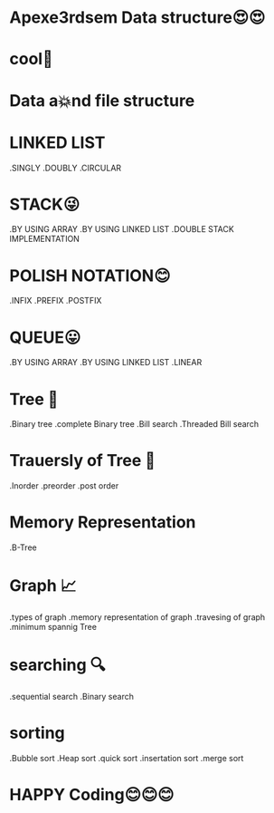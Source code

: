 # Apexe3rdsem Data structure😍😍
# cool🙌
# Data a💥nd file structure

# LINKED LIST
.SINGLY
.DOUBLY
.CIRCULAR

# STACK😜
.BY USING ARRAY
.BY USING LINKED LIST
.DOUBLE STACK IMPLEMENTATION


# POLISH NOTATION😊
 .INFIX
 .PREFIX
 .POSTFIX


# QUEUE😛
.BY USING ARRAY
.BY USING LINKED LIST
.LINEAR

# Tree 🌳
.Binary tree
.complete Binary tree
.Bill search 
.Threaded Bill search

# Trauersly of Tree 🌳
.Inorder
.preorder
.post order

# Memory Representation 
.B-Tree

# Graph 📈
.types of graph
.memory representation of graph
.travesing of graph
.minimum spannig Tree

# searching 🔍
.sequential search
.Binary search

# sorting
.Bubble sort
.Heap sort
.quick sort
.insertation sort
.merge sort


# HAPPY Coding😊😊😊

